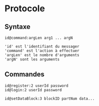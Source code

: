 # Protocole #

  ## Syntaxe ##  
  
	id@command:argLen arg1 ... argN

	'id' est l'identifiant du messager
	'command' est l'action à effectuer
	'argLen' est le nombre d'arguments
	'argN' sont les arguments
  
  ## Commandes ##
  	
	id@register:2 userId password
	id@login:2 userId password
	
	id@setDataBlock:3 blockID partNum data...
  
  
